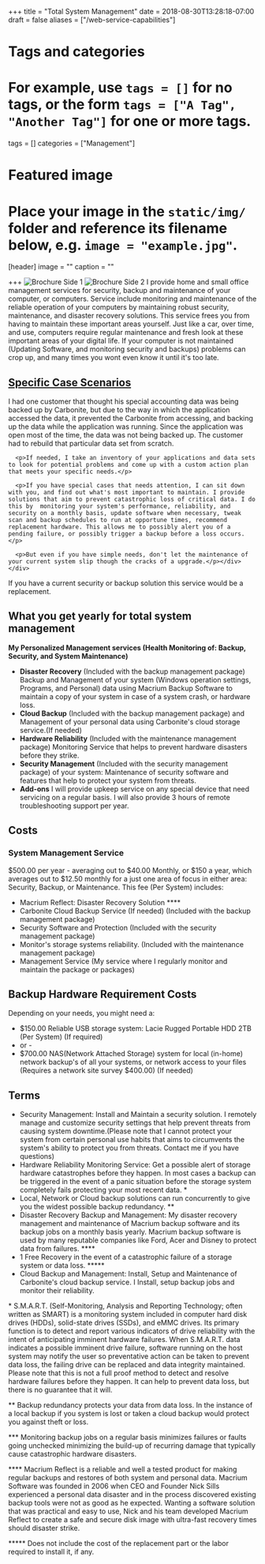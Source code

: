 +++
title = "Total System Management"
date = 2018-08-30T13:28:18-07:00
draft = false
aliases = ["/web-service-capabilities"]
# Tags and categories
# For example, use `tags = []` for no tags, or the form `tags = ["A Tag", "Another Tag"]` for one or more tags.
tags = []
categories = ["Management"]

# Featured image
# Place your image in the `static/img/` folder and reference its filename below, e.g. `image = "example.jpg"`.
[header]
image = ""
caption = ""

+++
![Brochure Side 1](/img/packages/system-management/srl-broshure-system-mangement-services1.png)
![Brochure Side 2](/img/packages/system-management/srl-broshure-system-mangement-services2.png)
I provide home and small office management services for security, backup and maintenance of your computer, or computers. Service include monitoring and maintenance of the reliable operation of your computers by maintaining robust security, maintenance, and disaster recovery solutions. This service frees you from having to maintain these important areas yourself. Just like a car, over time, and use, computers require regular maintenance and fresh look at these important areas of your digital life. If your computer is not maintained (Updating Software, and monitoring security and backups) problems can crop up, and many times you wont even know it until it's too late.


<div class="panel-group" id="accordion">
  <div class="panel panel-default">
    <div class="panel-heading">
      <h2 class="panel-title">
        <a data-toggle="collapse" data-parent="#accordion" href="#collapse1">Specific Case Scenarios</a>
      </h2>
    </div>
    <div id="collapse1" class="panel-collapse collapse">
      <div class="panel-body"><p>I had one customer that thought his special accounting data was being backed up by Carbonite, but due to the way in which the application accessed the data, it prevented the Carbonite from accessing, and backing up the data while the application was running. Since the application was open most of the time, the data was not being backed up. The customer had to rebuild that particular data set from scratch.</p>
      
      <p>If needed, I take an inventory of your applications and data sets to look for potential problems and come up with a custom action plan that meets your specific needs.</p>
      
      <p>If you have special cases that needs attention, I can sit down with you, and find out what's most important to maintain. I provide solutions that aim to prevent catastrophic loss of critical data. I do this by  monitoring your system's performance, reliability, and security on a monthly basis, update software when necessary, tweak scan and backup schedules to run at opportune times, recommend replacement hardware. This allows me to possibly alert you of a pending failure, or possibly trigger a backup before a loss occurs.</p>
      
      <p>But even if you have simple needs, don't let the maintenance of your current system slip though the cracks of a upgrade.</p></div>
    </div>
  </div>
</div>


If you have a current security or backup solution this service would be a replacement.

## What you get yearly for total system management

**My Personalized Management services (Health Monitoring of: Backup, Security, and System Maintenance)**

- **Disaster Recovery** (Included with the backup management package) Backup and Management of your system (Windows operation settings, Programs, and Personal) data using Macrium Backup Software to maintain a copy of your system in case of a system crash, or hardware loss.
- **Cloud Backup** (Included with the backup management package) and Management of your personal data using Carbonite's cloud storage service.(If needed)
- **Hardware Reliability** (Included with the maintenance management package) Monitoring Service that helps to prevent hardware disasters before they strike.
- **Security Management** (Included with the security management package) of your system: Maintenance of security software and  features that help to protect your system from threats.
- **Add-ons** I will provide upkeep service on any special device that need servicing on a regular basis. I will also provide 3 hours of remote troubleshooting support per year. 

## Costs
### System Management Service
$500.00 per year - averaging out to $40.00 Monthly, or $150 a year, which averages out to $12.50 monthly for a just one area of focus in either area: Security, Backup, or Maintenance. This fee (Per System) includes:

- Macrium Reflect: Disaster Recovery Solution \*\*\*\*
- Carbonite Cloud Backup Service (If needed) (Included with the backup management package)
- Security Software and Protection (Included with the security management package)
- Monitor's storage systems reliability. (Included with the maintenance management package)
- Management Service (My service where I regularly monitor and maintain the package or packages)

## Backup Hardware Requirement Costs
Depending on your needs, you might need a:
- $150.00 Reliable USB storage system: Lacie Rugged Portable HDD 2TB (Per System) (If required)
- or -     
- $700.00 NAS(Network Attached Storage) system for local (in-home) network backup's of all your systems, or network access to your files (Requires a network site survey $400.00) (If needed)

## Terms
- Security Management: Install and Maintain a security solution. I remotely manage and customize security settings that help prevent threats from causing system downtime.(Please note that I cannot protect your system from certain personal use habits that aims to circumvents the system's ability to protect you from threats. Contact me if you have questions)
- Hardware Reliability Monitoring Service: Get a possible alert of storage hardware catastrophes before they happen. In most cases a backup can be triggered in the event of a panic situation before the storage system completely fails protecting your most recent data. \*
- Local, Network or Cloud backup solutions can run concurrently to give you the widest possible backup redundancy. \*\*
- Disaster Recovery Backup and Management: My disaster recovery management and maintenance of Macrium backup software and its backup jobs on a monthly basis yearly. Macrium backup software is used by many reputable companies like Ford, Acer and Disney to protect data from failures. \*\*\*\*
- 1 Free Recovery in the event of a catastrophic failure of a storage system or data loss. \*\*\*\*\*
- Cloud Backup and Management: Install, Setup and Maintenance of Carbonite's cloud backup service. I Install, setup backup jobs and monitor their reliability.


\* S.M.A.R.T. (Self-Monitoring, Analysis and Reporting Technology; often written as SMART) is a monitoring system included in computer hard disk drives (HDDs), solid-state drives (SSDs), and eMMC drives. Its primary function is to detect and report various indicators of drive reliability with the intent of anticipating imminent hardware failures. When S.M.A.R.T. data indicates a possible imminent drive failure, software running on the host system may notify the user so preventative action can be taken to prevent data loss, the failing drive can be replaced and data integrity maintained. Please note that this is not a full proof method to detect and resolve hardware failures before they happen. It can help to prevent data loss, but there is no guarantee that it will.

\*\* Backup redundancy protects your data from data loss. In the instance of a local backup if you system is lost or taken a cloud backup would protect you against theft or loss.

\*\*\* Monitoring backup jobs on a regular basis minimizes failures or faults going unchecked minimizing the build-up of recurring damage that typically cause catastrophic hardware disasters.

\*\*\*\* Macrium Reflect is a reliable and well a tested product for making regular backups and restores of both system and personal data. Macrium Software was founded in 2006 when CEO and Founder Nick Sills experienced a personal data disaster and in the process discovered existing backup tools were not as good as he expected. Wanting a software solution that was practical and easy to use, Nick and his team developed Macrium Reflect to create a safe and secure disk image with ultra-fast recovery times should disaster strike.


\*\*\*\*\* Does not include the cost of the replacement part or the labor required to install it, if any.
